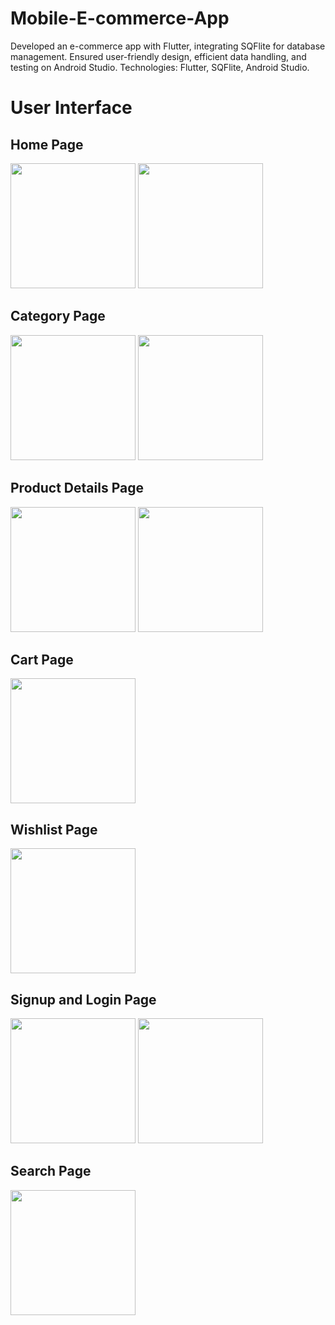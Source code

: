 # Mobile-E-commerce-App
Developed an e-commerce app with Flutter, integrating SQFlite for database management. Ensured user-friendly design, efficient data handling, and testing on Android Studio. Technologies: Flutter, SQFlite, Android Studio.


# User Interface


## Home Page

<div>
  <img src="https://github.com/SajedHamdan09/Mobile-E-commerce-App/blob/main/UI_Images/home1.png" width="200" />
  <img src="https://github.com/SajedHamdan09/Mobile-E-commerce-App/blob/main/UI_Images/home2.png" width="200" /> 
</div>




## Category Page

<div>
  <img src="https://github.com/SajedHamdan09/Mobile-E-commerce-App/blob/main/UI_Images/category1.png" width="200" />
  <img src="https://github.com/SajedHamdan09/Mobile-E-commerce-App/blob/main/UI_Images/category2.png" width="200" /> 
</div>




## Product Details Page

<div>
  <img src="https://github.com/SajedHamdan09/Mobile-E-commerce-App/blob/main/UI_Images/details1.png" width="200" />
  <img src="https://github.com/SajedHamdan09/Mobile-E-commerce-App/blob/main/UI_Images/details2.png" width="200" /> 
</div>




## Cart Page

<div>
  <img src="https://github.com/SajedHamdan09/Mobile-E-commerce-App/blob/main/UI_Images/cart.png" width="200" />
</div>




## Wishlist Page

<div>
  <img src="https://github.com/SajedHamdan09/Mobile-E-commerce-App/blob/main/UI_Images/wishlist.png" width="200" />
</div>



## Signup and Login Page

<div>
  <img src="https://github.com/SajedHamdan09/Mobile-E-commerce-App/blob/main/UI_Images/signup.png" width="200" />
  <img src="https://github.com/SajedHamdan09/Mobile-E-commerce-App/blob/main/UI_Images/login.png" width="200" />
</div>




## Search Page

<div>
  <img src="https://github.com/SajedHamdan09/Mobile-E-commerce-App/blob/main/UI_Images/search.png" width="200" />
</div>
